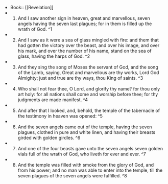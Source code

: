 - Book:: [[Revelation]]
- 1. And I saw another sign in heaven, great and marvellous, seven angels having the seven last plagues; for in them is filled up the wrath of God. ^1
- 2. And I saw as it were a sea of glass mingled with fire: and them that had gotten the victory over the beast, and over his image, and over his mark, and over the number of his name, stand on the sea of glass, having the harps of God. ^2
- 3. And they sing the song of Moses the servant of God, and the song of the Lamb, saying, Great and marvellous are thy works, Lord God Almighty; just and true are thy ways, thou King of saints. ^3
- 4. Who shall not fear thee, O Lord, and glorify thy name? for thou only art holy: for all nations shall come and worship before thee; for thy judgments are made manifest. ^4
- 5. And after that I looked, and, behold, the temple of the tabernacle of the testimony in heaven was opened: ^5
- 6. And the seven angels came out of the temple, having the seven plagues, clothed in pure and white linen, and having their breasts girded with golden girdles. ^6
- 7. And one of the four beasts gave unto the seven angels seven golden vials full of the wrath of God, who liveth for ever and ever. ^7
- 8. And the temple was filled with smoke from the glory of God, and from his power; and no man was able to enter into the temple, till the seven plagues of the seven angels were fulfilled. ^8
